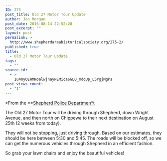 ```yaml
---
ID: 275
post_title: Old 27 Motor Tour Update
author: Jon Morgan
post_date: 2016-08-14 22:52:28
post_excerpt: ""
layout: post
permalink: >
  http://www.shepherdareahistoricalsociety.org/275-2/
published: true
title:
  - Old 27 Motor Tour Update
tags:
  - ""
source-id:
  - >
    1u4myOEWMNoalwjnayNEMica6GLO_mdqUp_L5rgjMgPs
post_views_count:
  - "1"
---
```

*From the **[Shepherd Police Departmen*t](https://www.facebook.com/Shepherd-Police-Department-205632619455314/?fref=nf)

The Old 27 Motor Tour will be driving through Shepherd, down Wright Avenue, and then north on Chippewa to their next destination on August 25th (2 weeks from today).

They will not be stopping, just driving through. Based on our estimates, they should be here between 5:30 and 5:45. The roads will be blocked off, so we can get the numerous vehicles through Shepherd in an efficient fashion.

So grab your lawn chairs and enjoy the beautiful vehicles!